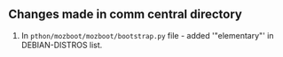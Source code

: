## Changes made in comm central directory

1. In `pthon/mozboot/mozboot/bootstrap.py` file - added '"elementary"' in DEBIAN-DISTROS list.